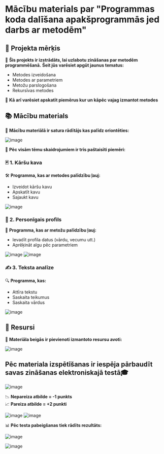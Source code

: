 # Mācību materials par "Programmas koda dalīšana apakšprogrammās jed darbs ar metodēm"

## 🎯 Projekta mērķis
📌 **Šis projekts ir izstrādāts, lai uzlabotu zināšanas par metodēm programmēšanā.**
**Šeit jūs varēsiet apgūt jaunus tematus:**
-  Metodes izveidošana
-  Metodes ar parametriem
-  Metožu parslogošana
-  Rekursīvas metodes

📌 **Kā arī varēsiet apskatīt piemērus kur un kāpēc vajag izmantot metodes**

## 📚 Mācību materials
🧭 **Mācību materiālā ir satura rādītājs kas palīdz oriontēties:**

![image](https://github.com/user-attachments/assets/2d0ddccd-b53a-4ccb-bdf9-c9d051cf73b0)

📌 **Pēc visām tēmu skaidrojumiem ir trīs paštaisīti piemēri:**
### 🃏 1. Kāršu kava
🛠️ **Programma, kas ar metodes palīdzību ļauj:**
- Izveidot kāršu kavu  
- Apskatīt kavu  
- Sajaukt kavu

![image](https://github.com/user-attachments/assets/d80f135a-d699-45c9-9df4-0489a753cbe7)

### 👤 2. Personīgais profils
🧾 **Programma, kas ar metožu palīdzību ļauj:**
- Ievadīt profila datus (vārdu, vecumu utt.)  
- Aprēķināt algu pēc parametriem
  
![image](https://github.com/user-attachments/assets/12dde339-672d-4ce9-975f-4a241dd4e14c)
![image](https://github.com/user-attachments/assets/e308abde-0c43-42ec-b9f0-3897e73e0860)

### ✍️ 3. Teksta analīze
🔍 **Programma, kas:**
- Attīra tekstu  
- Saskaita teikumus  
- Saskaita vārdus
  
![image](https://github.com/user-attachments/assets/bd64cdf5-7151-4adc-9670-2473f98ceec1)

## 📖 Resursi
📌 **Materiāla beigās ir pievienoti izmantoto resursu avoti:**

![image](https://github.com/user-attachments/assets/1d27bbc7-0e88-4164-9c18-ada9a315bd38)

## Pēc materiala izspētīšanas ir iespēja pārbaudīt savas zināšanas elektroniskajā testā🎓
![image](https://github.com/user-attachments/assets/b4830c6e-0a63-4f79-9972-11b768a317cb)

📉 **Nepareiza atbilde = -1 punkts**  
📈 **Pareiza atbilde = +2 punkti**

![image](https://github.com/user-attachments/assets/8747ee8b-ea27-44eb-8bfa-ec865fb21b64)
![image](https://github.com/user-attachments/assets/85927039-73a6-4f43-b704-c535ebc69549)

📊 **Pēc testa pabeigšanas tiek rādīts rezultāts:**

![image](https://github.com/user-attachments/assets/ab532c29-e924-49b3-91b9-3cef35181c2f)

![image](https://github.com/user-attachments/assets/5ba505f9-0204-4364-a060-47b0404550b3)






